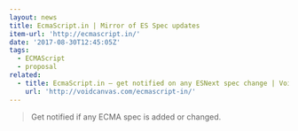 ```yaml
---
layout: news
title: EcmaScript.in | Mirror of ES Spec updates
item-url: 'http://ecmascript.in/'
date: '2017-08-30T12:45:05Z'
tags:
  - ECMAScript
  - proposal
related:
  - title: EcmaScript.in – get notified on any ESNext spec change | Void Canvas
    url: 'http://voidcanvas.com/ecmascript-in/'
---
```

> Get notified if any ECMA spec is added or changed.


